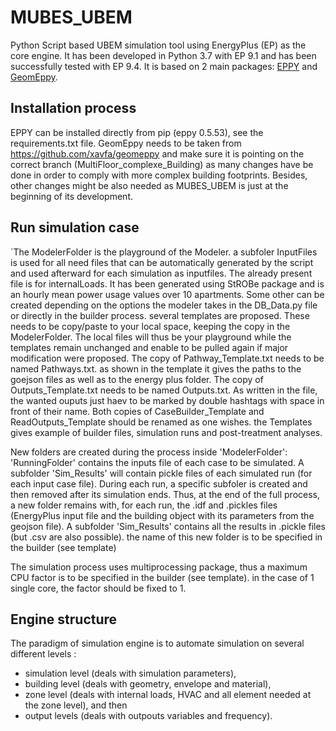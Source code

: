 # MUBES_UBEM
Python Script based UBEM simulation tool using EnergyPlus (EP) as the core engine.
It has been developed in Python 3.7 with EP 9.1 and has been successfully tested with EP 9.4.
It is based on 2 main packages: [EPPY](https://github.com/santoshphilip/eppy) and [GeomEppy](https://github.com/jamiebull1/geomeppy).

## Installation process
EPPY can be installed directly from pip (eppy 0.5.53), see the requirements.txt file.
GeomEppy needs to be taken from https://github.com/xavfa/geomeppy and make sure it is pointing on the correct branch (MultiFloor_complexe_Building)
as many changes have be done in order to comply with more complex building footprints.
Besides, other changes might be also needed as MUBES_UBEM is just at the beginning of its development.

## Run simulation case
´The ModelerFolder is the playground of the Modeler. a subfoler InputFiles is used for all need files that can be automatically generated by the script
and used afterward for each simulation as inputfiles. The already present file is for internalLoads. It has been generated using StROBe package and is 
an hourly mean power usage values over 10 apartments. Some other can be created depending on the options the modeler takes in the DB_Data.py file or directly in the builder process. 
several templates are proposed. These needs to be copy/paste to your local space, keeping the copy in the ModelerFolder. The local files will thus be your playground
while the templates remain unchanged and enable to be pulled again if major modification were proposed.
The copy of Pathway_Template.txt needs to be named Pathways.txt. as shown in the template it gives the paths to the goejson files as well as
to the energy plus folder.
The copy of Outputs_Template.txt needs to be named Outputs.txt. As written in the file, the wanted ouputs just haev to be marked by double hashtags with space in front of their name.
Both copies of CaseBuilder_Template and ReadOutputs_Template should be renamed as one wishes. the Templates gives example of builder files, simulation runs and post-treatment analyses.

New folders are created during the process inside 'ModelerFolder':
'RunningFolder' contains the inputs file of each case to be simulated. A subfolder 'Sim_Results' will contain pickle files of each simulated run (for each input case file).
During each run, a specific subfoler is created and then removed after its simulation ends.
Thus, at the end of the full process, a new folder remains with, for each run, the .idf and .pickles files (EnergyPlus input file and the building object with its parameters from the geojson file).
A subfolder 'Sim_Results' contains all the results in .pickle files (but .csv are also possible). the name of this new folder is to be specified in the builder (see template)

The simulation process uses multiprocessing package, thus a maximum CPU factor is to be specified in the builder (see template). in the case of 1 single core, the factor should be fixed to 1.

## Engine structure
The paradigm of simulation engine is to automate simulation on several different levels :
- simulation level (deals with simulation parameters),
- building level (deals with geometry, envelope and material),
- zone level (deals with internal loads, HVAC and all element needed at the zone level), and then 
- output levels (deals with outpouts variables and frequency).
